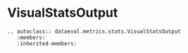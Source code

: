 # VisualStatsOutput

```{eval-rst}
.. autoclass:: dataeval.metrics.stats.VisualStatsOutput
   :members:
   :inherited-members:
```
